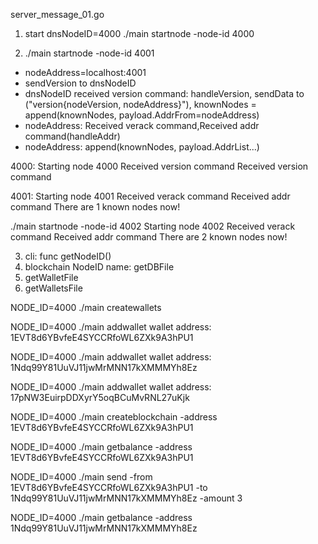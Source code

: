 server_message_01.go

1. start dnsNodeID=4000
./main startnode -node-id 4000

2. ./main startnode -node-id 4001
- nodeAddress=localhost:4001
- sendVersion to dnsNodeID
- dnsNodeID received version command: handleVersion, sendData to ("version{nodeVersion, nodeAddress}"), knownNodes = append(knownNodes, payload.AddrFrom=nodeAddress)
- nodeAddress: Received verack command,Received addr command(handleAddr)
- nodeAddress: append(knownNodes, payload.AddrList...)


4000:
Starting node 4000
Received version command
Received version command

4001:
Starting node 4001
Received verack command
Received addr command
There are 1 known nodes now!

./main startnode -node-id 4002
Starting node 4002
Received verack command
Received addr command
There are 2 known nodes now!

3. cli: func getNodeID()
4. blockchain NodeID name: getDBFile
5. getWalletFile
6. getWalletsFile

NODE_ID=4000 ./main createwallets

NODE_ID=4000 ./main addwallet
wallet address:  1EVT8d6YBvfeE4SYCCRfoWL6ZXk9A3hPU1

NODE_ID=4000 ./main addwallet
wallet address:  1Ndq99Y81UuVJ11jwMrMNN17kXMMMYh8Ez

NODE_ID=4000 ./main addwallet
wallet address:  17pNW3EuirpDDXyrY5oqBCuMvRNL27uKjk


NODE_ID=4000 ./main createblockchain -address 1EVT8d6YBvfeE4SYCCRfoWL6ZXk9A3hPU1

NODE_ID=4000 ./main getbalance -address 1EVT8d6YBvfeE4SYCCRfoWL6ZXk9A3hPU1

NODE_ID=4000 ./main send -from 1EVT8d6YBvfeE4SYCCRfoWL6ZXk9A3hPU1 -to 1Ndq99Y81UuVJ11jwMrMNN17kXMMMYh8Ez -amount 3

NODE_ID=4000 ./main getbalance -address 1Ndq99Y81UuVJ11jwMrMNN17kXMMMYh8Ez
